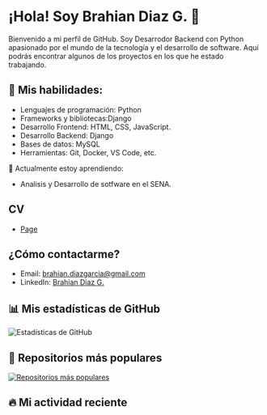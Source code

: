 # ¡Hola! Soy Brahian Diaz G. 👋

Bienvenido a mi perfil de GitHub. Soy Desarrodor Backend con Python  apasionado por el mundo de la tecnología y el desarrollo de software. Aquí podrás encontrar algunos de los proyectos en los que he estado trabajando.

## 🚀 Mis habilidades:

- Lenguajes de programación: Python
- Frameworks y bibliotecas:Django
- Desarrollo Frontend: HTML, CSS, JavaScript.
- Desarrollo Backend: Django
- Bases de datos: MySQL
- Herramientas: Git, Docker, VS Code, etc.

🌱 Actualmente estoy aprendiendo:

- Analisis y Desarrollo de sotfware en el SENA.
## CV
- [Page](https://bdiaz747.github.io/)

## ¿Cómo contactarme?
- Email: brahian.diazgarcia@gmail.com
- LinkedIn: [Brahian Diaz G.](https://www.linkedin.com/in/brahian-d%C3%ADaz-garc%C3%ADa-46b25a1a8?utm_source=share&utm_campaign=share_via&utm_content=profile&utm_medium=android_app/)

## 📊 Mis estadísticas de GitHub

![Estadísticas de GitHub](https://github-readme-stats.vercel.app/api?username=bdiaz747&show_icons=true&hide_title=true&count_private=true&hide=prs&theme=radical)

## 🚀 Repositorios más populares

[![Repositorios más populares](https://github-readme-stats.vercel.app/api/top-langs/?username=bdiaz747&layout=compact&theme=radical)](https://github.com/bdiaz747)

## 🔥 Mi actividad reciente

<!--START_SECTION:activity-->
<!--END_SECTION:activity-->


